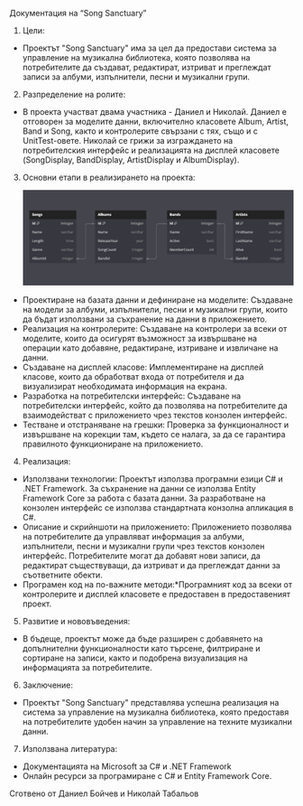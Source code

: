 Документация на “Song Sanctuary”
1. Цели:
-	Проектът "Song Sanctuary" има за цел да предостави система за управление на музикална библиотека, която позволява на потребителите да създават, редактират, изтриват и преглеждат записи за албуми, изпълнители, песни и музикални групи.

2. Разпределение на ролите:
-	В проекта участват двама участника - Даниел и Николай. Даниел е отговорен за моделите данни, включително класовете Album, Artist, Band и Song, както и контролерите свързани с тях, също и с UnitTest-овете. Николай се грижи за изграждането на потребителския интерфейс и реализацията на дисплей класовете (SongDisplay, BandDisplay, ArtistDisplay и AlbumDisplay).

3. Основни етапи в реализирането на проекта:

   
   ![alt text](https://github.com/DaniDagami/SongSanctuary/blob/main/%D0%94%D0%B8%D0%B7%D0%B0%D0%B9%D0%BD%20%D0%BD%D0%B0%20%D0%B1%D0%B0%D0%B7%D0%B0%20%D0%B4%D0%B0%D0%BD%D0%BD%D0%B8.png?raw=true)

-	Проектиране на базата данни и дефиниране на моделите: Създаване на модели за албуми, изпълнители, песни и музикални групи, които да бъдат използвани за съхранение на данни в приложението.
-	Реализация на контролерите: Създаване на контролери за всеки от моделите, които да осигурят възможност за извършване на операции като добавяне, редактиране, изтриване и извличане на данни.
-	Създаване на дисплей класове: Имплементиране на дисплей класове, които да обработват входа от потребителя и да визуализират необходимата информация на екрана.
-	Разработка на потребителски интерфейс: Създаване на потребителски интерфейс, който да позволява на потребителите да взаимодействат с приложението чрез текстов конзолен интерфейс.
-	Тестване и отстраняване на грешки: Проверка за функционалност и извършване на корекции там, където се налага, за да се гарантира правилното функциониране на приложението.

4. Реализация:
-	Използвани технологии: Проектът използва програмни езици C# и .NET Framework. За съхранение на данни се използва Entity Framework Core за работа с базата данни. За разработване на конзолен интерфейс се използва стандартната конзолна апликация в C#.
-	Описание и скрийншоти на приложението: Приложението позволява на потребителите да управляват информация за албуми, изпълнители, песни и музикални групи чрез текстов конзолен интерфейс. Потребителите могат да добавят нови записи, да редактират съществуващи, да изтриват и да преглеждат данни за съответните обекти.
-	Програмен код на по-важните методи:*Програмният код за всеки от контролерите и дисплей класовете е предоставен в предоставеният проект.

5. Развитие и нововъведения:
-	В бъдеще, проектът може да бъде разширен с добавянето на допълнителни функционалности като търсене, филтриране и сортиране на записи, както и подобрена визуализация на информацията за потребителите.

6. Заключение:
-	Проектът "Song Sanctuary" представлява успешна реализация на система за управление на музикална библиотека, която предоставя на потребителите удобен начин за управление на техните музикални данни.

7. Използвана литература:
-	Документацията на Microsoft за C# и .NET Framework
-	Онлайн ресурси за програмиране с C# и Entity Framework Core.

Сготвено от Даниел Бойчев и Николай Табальов

